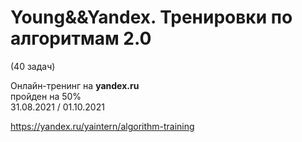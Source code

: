 # Young&&Yandex. Тренировки по алгоритмам 2.0  
(40 задач)  
  
Онлайн-тренинг на **yandex.ru**   
пройден на 50%  
31.08.2021 / 01.10.2021  
  
https://yandex.ru/yaintern/algorithm-training
